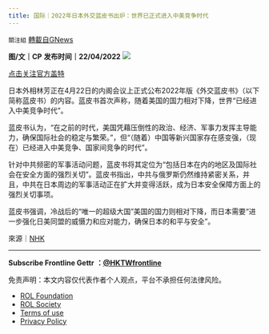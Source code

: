 ```yaml
---
title: 国际｜2022年日本外交蓝皮书出炉：世界已正式进入中美竞争时代
---
```

`關注組` [轉載自GNews](https://gnews.org/zh-hans/2390405/)

**图/文｜CP**
**发布时间｜22/04/2022**
 ![](https://assets.gnews.org/wp-content/uploads/2022/04/2022年日本外交藍皮書出爐：世界已正式進入中美競爭時代.jpg) 

[点击关注官方盖特](https://www.gettr.com/user/hktwfrontline)

日本外相林芳正在4月22日的内阁会议上正式公布2022年版《外交蓝皮书》（以下简称蓝皮书）的内容。蓝皮书首次声称，随着美国的国力相对下降，世界“已经进入中美竞争时代”。
 
蓝皮书认为，“在之前的时代，美国凭藉压倒性的政治、经济、军事力发挥主导能力，确保国际社会的稳定与繁荣。”，但“（随着）中国等新兴国家存在感变强，（现在）已经进入中美竞争、国家间竞争的时代”。
 
针对中共频密的军事活动问题，蓝皮书将其定位为“包括日本在内的地区及国际社会在安全方面的强烈关切”。蓝皮书指出，中共与俄罗斯仍然维持紧密关系，并且，中共在日本周边的军事活动正在扩大并变得活跃，成为日本安全保障方面上的强烈关切事项。
 
蓝皮书强调，冷战后的“唯一的超级大国”美国的国力则相对下降，而日本需要“进一步强化日美同盟的威慑力和应对能力，确保日本的和平与安全”。
 
來源｜[NHK](https://www3.nhk.or.jp/nhkworld/en/news/20220422_18/)
 
* * *
 
**Subscribe Frontline Gettr** **：**[**@HKTWfrontline**](https://www.gettr.com/user/hktwfrontline)

免责声明：本文内容仅代表作者个人观点，平台不承担任何法律风险。
  
- [ROL Foundation](https://rolfoundation.org/)
- [ROL Society](https://rolsociety.org/)
- [Terms of use](https://gnews.org/terms-of-use-3/)
- [Privacy Policy](https://gnews.org/privacy-policy/)
